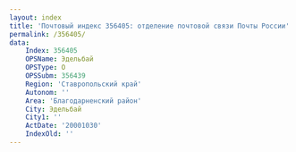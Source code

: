 ```yaml
---
layout: index
title: 'Почтовый индекс 356405: отделение почтовой связи Почты России'
permalink: /356405/
data:
    Index: 356405
    OPSName: Эдельбай
    OPSType: О
    OPSSubm: 356439
    Region: 'Ставропольский край'
    Autonom: ''
    Area: 'Благодарненский район'
    City: Эдельбай
    City1: ''
    ActDate: '20001030'
    IndexOld: ''
---
```

